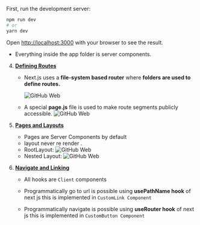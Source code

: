 
First, run the development server:

```bash
npm run dev
# or
yarn dev

```

Open [http://localhost:3000](http://localhost:3000) with your browser to see the result.

- Everything inside the app folder is server components.

4. [**Defining Routes**](https://nextjs.org/docs/app/building-your-application/routing/defining-routes)

    - Next.js uses a **file-system based router** where **folders are used to define routes.**
  

      ![GitHub Web](https://nextjs.org/_next/image?url=%2Fdocs%2Flight%2Froute-segments-to-path-segments.png&w=3840&q=75)
    
    - A special **page.js** file is used to make route segments publicly accessible.
     ![GitHub Web](https://nextjs.org/_next/image?url=%2Fdocs%2Flight%2Fdefining-routes.png&w=3840&q=75)

5. [**Pages and Layouts**](https://nextjs.org/docs/app/building-your-application/routing/pages-and-layouts)

    - Pages are Server Components by default
    - layout never re render . 
    - RootLayout:
     ![GitHub Web](https://nextjs.org/_next/image?url=%2Fdocs%2Flight%2Flayout-special-file.png&w=3840&q=75)
    - Nested Layout:
     ![GitHub Web](https://nextjs.org/_next/image?url=%2Fdocs%2Flight%2Fnested-layout.png&w=3840&q=75)
    
6. [**Navigate and Linking**]()

    - All hooks are `Client` components

    - Programmatically go to url is possible using **usePathName hook** of next js
      this is implemented in `CustomLink Component`

    - Programmatically navigate is possible using **useRouter hook** of next js
      this is implemented in `CustomButton Component`
